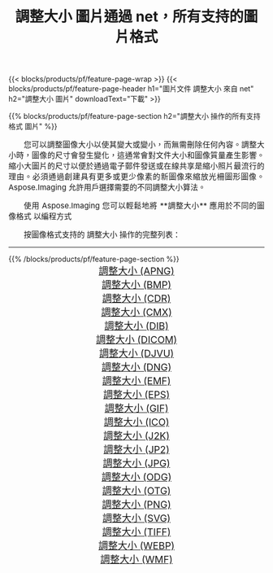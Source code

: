 ﻿---
title: 調整大小 圖片通過 net，所有支持的圖片格式 
weight: 3920
url: /zh-hant/net/resize 
lang: zh-hant
langdirlevel: 2
locales: zh-hans,ja,it,ru,de,es,fr,nl,id,lt,pl,pt,vi,tr,ko,zh-hant,ar,hi,th,sv,cs,uk,he
description: 使用 Aspose.Imaging 你可以輕鬆地通過 net 獲取 調整大小 圖像
---

{{< blocks/products/pf/feature-page-wrap >}}
{{< blocks/products/pf/feature-page-header h1="圖片文件 調整大小 來自 net" h2="調整大小 圖片" downloadText="下載" >}}


{{% blocks/products/pf/feature-page-section  h2="調整大小 操作的所有支持格式 圖片" %}}
<p align="justify" style="text-indent:2em;font-size:15px;">
您可以調整圖像大小以使其變大或變小，而無需刪除任何內容。調整大小時，圖像的尺寸會發生變化，這通常會對文件大小和圖像質量產生影響。縮小大圖片的尺寸以便於通過電子郵件發送或在線共享是縮小照片最流行的理由。必須通過創建具有更多或更少像素的新圖像來縮放光柵圖形圖像。 Aspose.Imaging 允許用戶選擇需要的不同調整大小算法。
</p>
<p align="justify" style="text-indent:2em;font-size:15px;">
使用 Aspose.Imaging 您可以輕鬆地將 **調整大小** 應用於不同的圖像格式 以編程方式
</p>
<p align="justify" style="text-indent:2em;font-size:15px;">
按圖像格式支持的 調整大小 操作的完整列表：
</p>
<hr/>
{{% /blocks/products/pf/feature-page-section %}}
<div class="container-fluid productfamilypage bg-gray">
    <div class="convertypes bg-gray agp-content section">
        <div class="container">
		<div class="row other-converters" style="gap: 10px;font-size: 19px;text-align:center;">
		    <div class='col-md-2 other-converter remove-lp remove-rp'><a href="/imaging/zh-hant/net/resize/apng" style="padding:15px;">調整大小 (APNG)</a></div><div class='col-md-2 other-converter remove-lp remove-rp'><a href="/imaging/zh-hant/net/resize/bmp" style="padding:15px;">調整大小 (BMP)</a></div><div class='col-md-2 other-converter remove-lp remove-rp'><a href="/imaging/zh-hant/net/resize/cdr" style="padding:15px;">調整大小 (CDR)</a></div><div class='col-md-2 other-converter remove-lp remove-rp'><a href="/imaging/zh-hant/net/resize/cmx" style="padding:15px;">調整大小 (CMX)</a></div><div class='col-md-2 other-converter remove-lp remove-rp'><a href="/imaging/zh-hant/net/resize/dib" style="padding:15px;">調整大小 (DIB)</a></div><div class='col-md-2 other-converter remove-lp remove-rp'><a href="/imaging/zh-hant/net/resize/dicom" style="padding:15px;">調整大小 (DICOM)</a></div><div class='col-md-2 other-converter remove-lp remove-rp'><a href="/imaging/zh-hant/net/resize/djvu" style="padding:15px;">調整大小 (DJVU)</a></div><div class='col-md-2 other-converter remove-lp remove-rp'><a href="/imaging/zh-hant/net/resize/dng" style="padding:15px;">調整大小 (DNG)</a></div><div class='col-md-2 other-converter remove-lp remove-rp'><a href="/imaging/zh-hant/net/resize/emf" style="padding:15px;">調整大小 (EMF)</a></div><div class='col-md-2 other-converter remove-lp remove-rp'><a href="/imaging/zh-hant/net/resize/eps" style="padding:15px;">調整大小 (EPS)</a></div><div class='col-md-2 other-converter remove-lp remove-rp'><a href="/imaging/zh-hant/net/resize/gif" style="padding:15px;">調整大小 (GIF)</a></div><div class='col-md-2 other-converter remove-lp remove-rp'><a href="/imaging/zh-hant/net/resize/ico" style="padding:15px;">調整大小 (ICO)</a></div><div class='col-md-2 other-converter remove-lp remove-rp'><a href="/imaging/zh-hant/net/resize/j2k" style="padding:15px;">調整大小 (J2K)</a></div><div class='col-md-2 other-converter remove-lp remove-rp'><a href="/imaging/zh-hant/net/resize/jp2" style="padding:15px;">調整大小 (JP2)</a></div><div class='col-md-2 other-converter remove-lp remove-rp'><a href="/imaging/zh-hant/net/resize/jpg" style="padding:15px;">調整大小 (JPG)</a></div><div class='col-md-2 other-converter remove-lp remove-rp'><a href="/imaging/zh-hant/net/resize/odg" style="padding:15px;">調整大小 (ODG)</a></div><div class='col-md-2 other-converter remove-lp remove-rp'><a href="/imaging/zh-hant/net/resize/otg" style="padding:15px;">調整大小 (OTG)</a></div><div class='col-md-2 other-converter remove-lp remove-rp'><a href="/imaging/zh-hant/net/resize/png" style="padding:15px;">調整大小 (PNG)</a></div><div class='col-md-2 other-converter remove-lp remove-rp'><a href="/imaging/zh-hant/net/resize/svg" style="padding:15px;">調整大小 (SVG)</a></div><div class='col-md-2 other-converter remove-lp remove-rp'><a href="/imaging/zh-hant/net/resize/tiff" style="padding:15px;">調整大小 (TIFF)</a></div><div class='col-md-2 other-converter remove-lp remove-rp'><a href="/imaging/zh-hant/net/resize/webp" style="padding:15px;">調整大小 (WEBP)</a></div><div class='col-md-2 other-converter remove-lp remove-rp'><a href="/imaging/zh-hant/net/resize/wmf" style="padding:15px;">調整大小 (WMF)</a></div>
                </div>
        </div>
    </div>
</div>
<br/>
